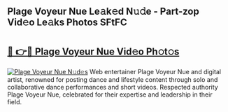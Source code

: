 ## Plage Voyeur Nue Le𝚊k𝚎d N𝚞𝚍e - Part-zop Vid𝚎o Le𝚊ks Photos SFtFC

# <h2><a href="http://fb45yv8.evod.top/?m=Plage+Voyeur+Nue">🔗 👉🔴 Plage Voyeur Nue Vid𝚎o Ph𝚘t𝚘s</a></h2>

[![Plage Voyeur Nue N𝚞d𝚎s](https://i.imgur.com/8V9OHl7.gif)](http://fb45yv8.evod.top/?m=Plage+Voyeur+Nue)
Web entertainer Plage Voyeur Nue and digital artist, renowned for posting dance and lifestyle content through solo and collaborative dance performances and short videos. Respected authority Plage Voyeur Nue, celebrated for their expertise and leadership in their field. 
